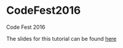 # CodeFest2016
Code Fest 2016 

The slides for this tutorial can be found [here](https://docs.google.com/presentation/d/1AcmpSyhQuU7uDoqQy0MjFcn1oWxOjhepGj8FrvQCyCY/edit?usp=sharing)
